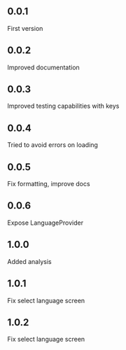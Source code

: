 ## 0.0.1
First version

## 0.0.2
Improved documentation

## 0.0.3
Improved testing capabilities with keys

## 0.0.4
Tried to avoid errors on loading

## 0.0.5
Fix formatting, improve docs

## 0.0.6
Expose LanguageProvider

## 1.0.0
Added analysis

## 1.0.1
Fix select language screen

## 1.0.2
Fix select language screen
